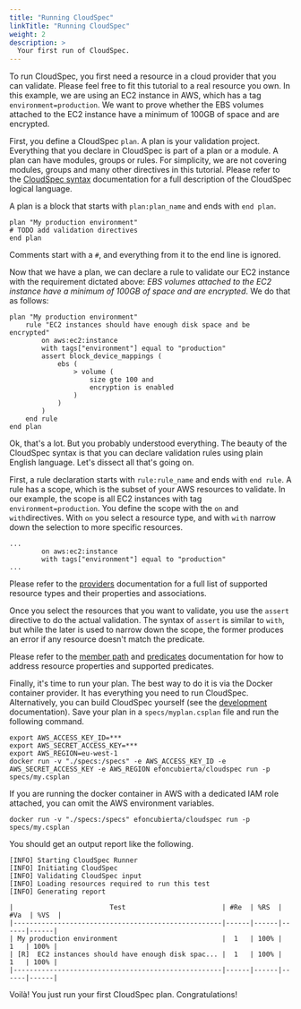 ```yaml
---
title: "Running CloudSpec"
linkTitle: "Running CloudSpec"
weight: 2
description: >
  Your first run of CloudSpec.
---
```


To run CloudSpec, you first need a resource in a cloud provider that you can validate. Please feel free to fit this tutorial to a real resource you own. In this example, we are using an EC2 instance in AWS, which has a tag `environment=production`. We want to prove whether the EBS volumes attached to the EC2 instance have a minimum of 100GB of space and are encrypted.

First, you define a CloudSpec `plan`. A plan is your validation project. Everything that you declare in CloudSpec is part of a plan or a module. A plan can have modules, groups or rules. For simplicity, we are not covering modules, groups and many other directives in this tutorial. Please refer to the [CloudSpec syntax](../../syntax) documentation for a full description of the CloudSpec logical language.

A plan is a block that starts with `plan:plan_name` and ends with `end plan`.

```
plan "My production environment"
# TODO add validation directives
end plan
```

Comments start with a `#`, and everything from it to the end line is ignored.

Now that we have a plan, we can declare a rule to validate our EC2 instance with the requirement dictated above: _EBS volumes attached to the EC2 instance have a minimum of 100GB of space and are encrypted_. We do that as follows:

```
plan "My production environment"
    rule "EC2 instances should have enough disk space and be encrypted"
        on aws:ec2:instance
        with tags["environment"] equal to "production"
        assert block_device_mappings (
            ebs (
                > volume (
                    size gte 100 and
                    encryption is enabled
                )
            )
        )
    end rule
end plan
```

Ok, that's a lot. But you probably understood everything. The beauty of the CloudSpec syntax is that you can declare validation rules using plain English language. Let's dissect all that's going on.

First, a rule declaration starts with `rule:rule_name` and ends with `end rule`. A rule has a scope, which is the subset of your AWS resources to validate. In our example, the scope is all EC2 instances with tag `environment=production`. You define the scope with the `on` and `with`directives. With `on` you select a resource type, and with `with` narrow down the selection to more specific resources.

```
...
        on aws:ec2:instance
        with tags["environment"] equal to "production"
...
```

Please refer to the [providers](../../providers) documentation for a full list of supported resource types and their properties and associations.

Once you select the resources that you want to validate, you use the `assert` directive to do the actual validation. The syntax of `assert` is similar to `with`, but while the later is used to narrow down the scope, the former produces an error if any resource doesn't match the predicate.

Please refer to the [member path](../../syntax/member-path) and [predicates](../../syntax/predicates) documentation for how to address resource properties and supported predicates.

Finally, it's time to run your plan. The best way to do it is via the Docker container provider. It has everything you need to run CloudSpec. Alternatively, you can build CloudSpec yourself (see the [development](../../development) documentation). Save your plan in a `specs/myplan.csplan` file and run the following command.

```
export AWS_ACCESS_KEY_ID=***
export AWS_SECRET_ACCESS_KEY=***
export AWS_REGION=eu-west-1
docker run -v "./specs:/specs" -e AWS_ACCESS_KEY_ID -e AWS_SECRET_ACCESS_KEY -e AWS_REGION efoncubierta/cloudspec run -p specs/my.csplan
```

If you are running the docker container in AWS with a dedicated IAM role attached, you can omit the AWS environment variables.

```
docker run -v "./specs:/specs" efoncubierta/cloudspec run -p specs/my.csplan
```

You should get an output report like the following.

```
[INFO] Starting CloudSpec Runner
[INFO] Initiating CloudSpec
[INFO] Validating CloudSpec input
[INFO] Loading resources required to run this test
[INFO] Generating report

|                        Test                        | #Re  | %RS  | #Va  | %VS  |
|----------------------------------------------------|------|------|------|------|
| My production environment                          |  1   | 100% |  1   | 100% |
| [R]  EC2 instances should have enough disk spac... |  1   | 100% |  1   | 100% |
|----------------------------------------------------|------|------|------|------|
```

Voilà! You just run your first CloudSpec plan. Congratulations!